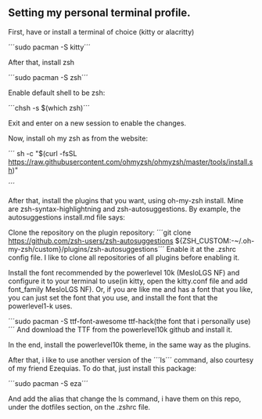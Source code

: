 ## Setting my personal terminal profile. 

First, have or install a terminal of choice (kitty or alacritty)

´´´sudo pacman -S kitty´´´

After that, install zsh

´´´sudo pacman -S zsh´´´

Enable default shell to be zsh:

´´´chsh -s $(which zsh)´´´

Exit and enter on a new session to enable the changes.

Now, install oh my zsh as from the website: 

´´´
sh -c "$(curl -fsSL https://raw.githubusercontent.com/ohmyzsh/ohmyzsh/master/tools/install.sh)"

´´´

After that, install the plugins that you want, using oh-my-zsh install. Mine are zsh-syntax-highlightning and zsh-autosuggestions. 
By example, the autosuggestions install.md file says: 

Clone the repository on the plugin repository: 
´´´git clone https://github.com/zsh-users/zsh-autosuggestions ${ZSH_CUSTOM:-~/.oh-my-zsh/custom}/plugins/zsh-autosuggestions´´´
Enable it at the .zshrc config file. I like to clone all repositories of all plugins before enabling it. 

Install the font recommended by the powerlevel 10k (MesloLGS NF) and configure it to your terminal to use(in kitty, open the kitty.conf file and add font_family MesloLGS NF). 
Or, if you are like me and has a font that you like, you can just set the font that you use, and install the font that the powerlevel1-k uses. 

´´´sudo pacman -S ttf-font-awesome ttf-hack(the font that i personally use)´´´
And download the TTF from the powerlevel10k github and install it.

In the end, install the powerlevel10k theme, in the same way as the plugins.

After that, i like to use another version of the ´´´ls´´´ command, also courtesy of my friend Ezequias. 
To do that, just install this package: 

´´´sudo pacman -S eza´´´

And add the alias that change the ls command, i have them on this repo, under the dotfiles section, on the .zshrc file.





